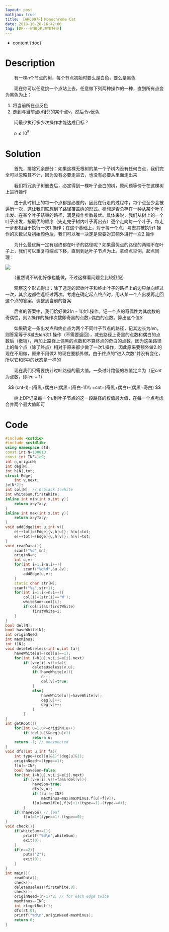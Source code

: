 ```yaml
---
layout: post
mathjax: true
title: 【ARC097F】Monochrome Cat
date: 2018-10-20-16:42:00
tag: [DP---树形DP,方案特征]
---
```

* content
{:toc}
# Description

　　有一棵$n$个节点的树，每个节点初始时要么是白色，要么是黑色

　　现在你可以任意挑一个点站上去，任意做下列两种操作的一种，直到所有点变为黑色为止：

1. 将当前所在点反色
2. 走到与当前点$u$相邻的某个点$v$，然后令$v$反色

　　问最少执行多少次操作才能达成目标？

　　$n \le 10^5$



# Solution

　　首先，排除冗余部分：如果这棵无根树的某一个子树内没有任何白点，我们完全可以忽略其不计，因为没有必要走进去，也没有必要从里面走出来

　　我们将冗余子树删去后，必定得到一棵叶子全白的树，原问题等价于在这棵树上进行操作

　　由于此时树上的每一个点都是必要的，因此在行走的过程中，每个点至少会被遍历一次，这让我们联想到了路径覆盖树的形式。猜想是否总存在一种从某个叶子出发、在某个叶子结束的路径，满足操作步数最优。具体来说，我们从树上的一个叶子出发，按最优的顺序（先走完子树内叶子再出去）逐个走向每一个叶子，每走一步都相当于执行一次1.操作；在这个基础上，对于每一个点，考虑其被执行1.操作的次数以及初始颜色后，我们可以唯一决定是否要对其额外进行一次2.操作

　　为什么最优解一定有起终都在叶子的路径呢？如果最优点的路径的两端不在叶子上，我们可以重复将端点下移，直到到达叶子节点为止。拿终点举例，起点同理：

![]({{site.url}}/assets/images/arc097f/01.jpg)

　　（虽然说不转化好像也能做，不过这样看问题会比较舒服）

　　观察这个形式得出：除了选定的起始叶子和终止叶子的路径上的边只单向经过一次，其余边都往返经过两次。考虑在确定起点终点时，用从某一个点出发再走回这个点的答案，调整到当前的答案

　　后者的答案中，我们恰好做$2(n-1)$次1.操作。记一个点的奇偶性为其度数的奇偶性，则2.操作的操作次数即奇黑的点数+偶白的点数。算出这个值$S$

　　如果确定一条出发点和终止点为两个不同叶子节点的路径，记其边长为$len$，则答案等于$S$减去$len$次1.操作（不需要返回），减去路径上奇黑的点数和偶白的点数后（撤销），再加上路径上偶黑的点数和不算终点的奇白的点数，因为这条路径上的每个点（除了终点）相对于原来都少做了一次1.操作，因此原来要额外做2.的现在不用做，原来不用做2.的现在要额外做。由于终点的“进入次数”并没有变化，所以它和$S$中的状态是一样的

　　现在我们只需要统计过叶路径的最大值。一条过叶路径的权值定义为（记$cnt$为点数，即$len+1$）

$$
(cnt-1)+(奇黑+偶白)-(偶黑+(奇白-1))\\
=cnt+(奇黑+偶白)-(偶黑+奇白)
$$

　　树上DP记录每一个$u$到叶子节点的这一段路径的权值最大值，在每一个点考虑合并两个最大值即可



# Code

```c++
#include <cstdio>
#include <cstdlib>
using namespace std;
const int N=100010;
const int INF=1e9;
int n,originN;
int deg[N];
int h[N],tot;
struct Edge{
	int v,next;
}e[N*2];
int col[N]; // 0:black 1:white
int whiteSum,firstWhite;
inline int min(int x,int y){
	return x<y?x:y;
}
inline int max(int x,int y){
	return x>y?x:y;
}
void addEdge(int u,int v){
	e[++tot]=(Edge){v,h[u]}; h[u]=tot;
	e[++tot]=(Edge){u,h[v]}; h[v]=tot;
}
void readData(){
	scanf("%d",&n);
	originN=n;
	int u,v;
	for(int i=1;i<n;i++){
		scanf("%d%d",&u,&v);
		addEdge(u,v);
	}
	static char str[N];
	scanf("%s",str+1);
	for(int i=1;i<=n;i++){
		col[i]=(str[i]=='W');
		whiteSum+=col[i];
		if(col[i]&&!firstWhite)
			firstWhite=i;
	}
}
bool del[N];
bool haveWhite[N];
int originNeed;
int maxMinus;
int f[N];
void deleteUseless(int u,int fa){
	haveWhite[u]=(col[u]==1);
	for(int i=h[u],v;i;i=e[i].next)
		if((v=e[i].v)!=fa){
			deleteUseless(v,u);
			if(!haveWhite[v]){
				n--;
				del[v]=true;
			}
			else{
				haveWhite[u]|=haveWhite[v];
				deg[u]++;
				deg[v]++;
			}
		}
}
int getRoot(){
	for(int u=1;u<=originN;u++)
		if(!del[u]&&deg[u]>1)
			return u;
	return -1; // unexpected
}
void dfs(int u,int fa){
	int type=(col[u]&1)^(deg[u]&1);
	originNeed+=(type==1);
	f[u]=-INF;
	bool haveSon=false;
	for(int i=h[u],v;i;i=e[i].next)
		if((v=e[i].v)!=fa&&!del[v]){
			haveSon=true;
			dfs(v,u);
			if(f[u]!=-INF)
				maxMinus=max(maxMinus,f[u]+f[v]);
			f[u]=max(f[u],f[v]+1+(type==1)-(type==0));
		}
	if(!haveSon) // leaf
		f[u]=1+(type==1)-(type==0);
}
void check(){
	if(whiteSum<=1){
		printf("%d\n",whiteSum);
		exit(0);
	}
	if(n==2){
		puts("2");
		exit(0);
	}
}
int main(){
	readData();
	check();
	deleteUseless(firstWhite,0);
	check();
	originNeed=(n-1)*2; // for each edge twice
	maxMinus=-INF;
	int rt=getRoot();
	dfs(rt,0);
	printf("%d\n",originNeed-maxMinus);
	return 0;
}
```

 